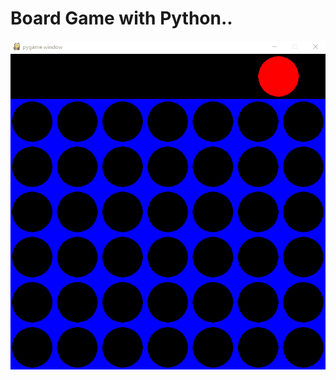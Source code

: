 # Board Game with Python..

![alt text](https://github.com/FollowSonik/Pythonization/blob/master/Board/Board.gif)
